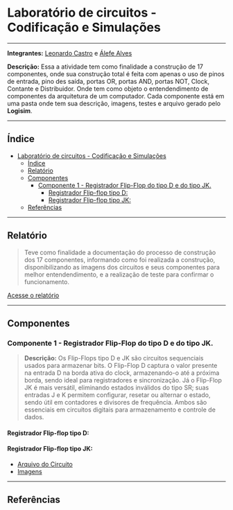 # Laboratório de circuitos - Codificação e Simulações

---

**Integrantes:** [Leonardo Castro](https://github.com/thetwelvedev) e [Álefe Alves](https://github.com/AlefeAlvesC)

**Descrição:** Essa a atividade tem como finalidade a construção de 17 componentes, onde sua construção total é feita com apenas o uso de pinos de entrada, pino des saída, portas OR, portas AND, portas NOT, Clock, Contante e Distribuidor. Onde tem como objeto o entendendimento de componentes da arquitetura de um computador. Cada componente está em uma pasta onde tem sua descrição, imagens, testes e arquivo gerado pelo **Logisim**.

---

## Índice
- [Laboratório de circuitos - Codificação e Simulações](#laboratório-de-circuitos---codificação-e-simulações)
  - [Índice](#índice)
  - [Relatório](#relatório)
  - [Componentes](#componentes)
    - [Componente 1 - Registrador Flip-Flop do tipo D e do tipo JK.](#componente-1---registrador-flip-flop-do-tipo-d-e-do-tipo-jk)
      - [Registrador Flip-flop tipo D:](#registrador-flip-flop-tipo-d)
      - [Registrador Flip-flop tipo JK:](#registrador-flip-flop-tipo-jk)
  - [Referências](#referências)

---
## Relatório
> Teve como finalidade a documentação do processo de construção dos 17 componentes, informando como foi realizada a construção, disponibilizando as imagens dos circuitos e seus componentes para melhor entendendimento, e a realização de teste para confirmar o funcionamento.

[Acesse o relatório]()<!--Colocar o endereço do relatório por pasta exeemplo: ./docs/relatório.pdf-->

---

## Componentes

### Componente 1 - Registrador Flip-Flop do tipo D e do tipo JK. 
> **Descrição:** Os Flip-Flops tipo D e JK são circuitos sequenciais usados para armazenar bits. O Flip-Flop D captura o valor presente na entrada D na borda ativa do clock, armazenando-o até a próxima borda, sendo ideal para registradores e sincronização. Já o Flip-Flop JK é mais versátil, eliminando estados inválidos do tipo SR; suas entradas J e K permitem configurar, resetar ou alternar o estado, sendo útil em contadores e divisores de frequência. Ambos são essenciais em circuitos digitais para armazenamento e controle de dados.
#### Registrador Flip-flop tipo D:

#### Registrador Flip-flop tipo JK:

- [Arquivo do Circuito](./Componente%201/)
- [Imagens]()<!--URL DA PASTA NO GITHUB, CASO QUEIRA ABRIR A PASTA COM TODOS OS ARQUIVOS E NÃO SOMENTE UM ARQUIVO ESPECÍFICO-->
<!-- Fazer para cada circuito-->

---

## Referências
<!--1. Link para vídeos YouTube: 
2. Documentação: 
3. Site:-->
